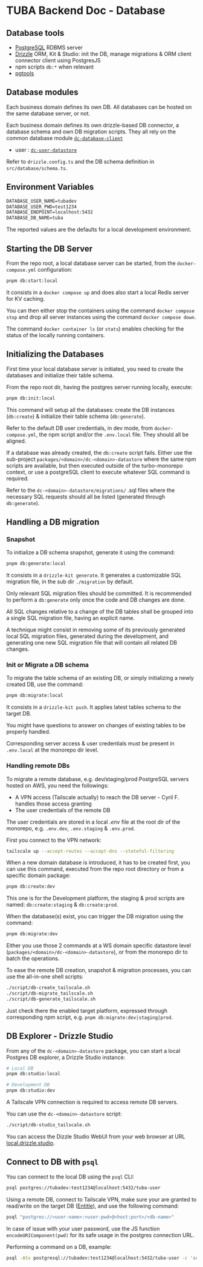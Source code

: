 # TUBA Backend Doc - Database

## Database tools

- [PostgreSQL](https://www.postgresql.org/docs/) RDBMS server
- [Drizzle](https://orm.drizzle.team/docs/overview) ORM, Kit & Studio: init the DB, manage migrations & ORM client connector client using PostgresJS
- npm scripts `db:*` when relevant
- [pgtools](https://www.npmjs.com/package/pgtools)

## Database modules

Each business domain defines its own DB. All databases can be hosted on the same database server, or not.

Each business domain defines its own drizzle-based DB connector, a database schema and own DB migration scripts. They all rely on the common database module [`dc-database-client`](../packages/dc-database-client/)

- user : [`dc-user-datastore`](../packages/user/database/)

Refer to `drizzle.config.ts` and the DB schema definition in `src/database/schema.ts`.

## Environment Variables

```txt
DATABASE_USER_NAME=tubadev
DATABASE_USER_PWD=test1234
DATABASE_ENDPOINT=localhost:5432
DATABASE_DB_NAME=tuba
```

The reported values are the defaults for a local development environment.

## Starting the DB Server

From the repo root, a local database server can be started, from the `docker-compose.yml` configuration:

```sh
pnpm db:start:local
```

It consists in a `docker compose up` and does also start a local Redis server for KV caching.

You can then either stop the containers using the command `docker compose stop` and drop all server instances using the command `docker compose down`.

The command `docker container ls` (or `stats`) enables checking for the status of the locally running containers.

## Initializing the Databases

First time your local database server is initiated, you need to create the databases and initialize their table schema.

From the repo root dir, having the postgres server running locally, execute:

```sh
pnpm db:init:local
```

This command will setup all the databases: create the DB instances (`db:create`) & initialize their table schema (`db:generate`).

Refer to the default DB user credentials, in dev mode, from `docker-compose.yml`, the npm script and/or the `.env.local` file. They should all be aligned.

If a database was already created, the `db:create` script fails. Either use the sub-project `packages/<domain>/dc-<domain>-datastore` where the same npm scripts are available, but then executed outside of the turbo-monorepo context, or use a postgreSQL client to execute whatever SQL command is required.

Refer to the `dc-<domain>-datastore/migrations/` .sql files where the necessary SQL requests should all be listed (generated through `db:generate`).

## Handling a DB migration

### Snapshot

To initialize a DB schema snapshot, generate it using the command:

```sh
pnpm db:generate:local
```

It consists in a `drizzle-kit generate`. It generates a customizable SQL migration file, in the sub dir `./migration` by default.

Only relevant SQL migration files should be committed. It is recommended to perform a `db:generate` only once the code and DB changes are done.

All SQL changes relative to a change of the DB tables shall be grouped into a single SQL migration file, having an explicit name.

A technique might consist in removing some of its previously generated local SQL migration files, generated during the development, and generating one new SQL migration file that will contain all related DB changes.

### Init or Migrate a DB schema

To migrate the table schema of an existing DB, or simply initializing a newly created DB, use the command:

```sh
pnpm db:migrate:local
```

It consists in a `drizzle-kit push`. It applies latest tables schema to the target DB.

You might have questions to answer on changes of existing tables to be properly handled.

Corresponding server access & user credentials must be present in `.env.local` at the monorepo dir level.

### Handling remote DBs

To migrate a remote database, e.g. dev/staging/prod PostgreSQL servers hosted on AWS, you need the followings:

- A VPN access (Tailscale actually) to reach the DB server - Cyril F. handles those access granting
- The user credentials of the remote DB

The user credentials are stored in a local _.env_ file at the root dir of the monorepo, e.g. `.env.dev`, `.env.staging` & `.env.prod`.

First you connect to the VPN network:

```sh
tailscale up --accept-routes --accept-dns --stateful-filtering
```

When a new domain database is introduced, it has to be created first, you can use this command, executed from the repo root directory or from a specific domain package:

```sh
pnpm db:create:dev
```

This one is for the Development platform, the staging & prod scripts are named: `db:create:staging` & `db:create:prod`.

When the database(s) exist, you can trigger the DB migration using the command:

```sh
pnpm db:migrate:dev
```

Either you use those 2 commands at a WS domain specific datastore level (`packages/<domain>/dc-<domain>-datastore`), or from the monorepo dir to batch the operations.

To ease the remote DB creation, snapshot & migration processes, you can use the all-in-one shell scripts:

```sh
./script/db-create_tailscale.sh
./script/db-migrate_tailscale.sh
./script/db-generate_tailscale.sh
```

Just check there the enabled target platform, expressed through corresponding npm script, e.g. `pnpm db:migrate:dev|staging|prod`.

## DB Explorer - Drizzle Studio

From any of the `dc-<domain>-datastore` package, you can start a local Postgres DB explorer, a Drizzle Studio instance:

```sh
# Local DB
pnpm db:studio:local

# Development DB
pnpm db:studio:dev
```

A Tailscale VPN connection is required to access remote DB servers.

You can use the `dc-<domain>-datastore` script:

```sh
./script/db-studio_tailscale.sh
```

You can access the Dizzle Studio WebUI from your web browser at URL [local.drizzle.studio](https://local.drizzle.studio).

## Connect to DB with `psql`

You can connect to the local DB using the `psql` CLI:

```sh
psql postgres://tubadev:test1234@localhost:5432/tuba-user
```

Using a remote DB, connect to Tailscale VPN, make sure your are granted to read/write on the target DB ([Entitle](https://entitle.io)), and use the following command:

```sh
psql "postgres://<user-name>:<user-pwd>@<host:port>/<db-name>"
```

In case of issue with your user password, use the JS function `encodeURIComponent(pwd)` for its safe usage in the postgres connection URL.

Performing a command on a DB, example:

```sh
psql -Atx postgresql://tubadev:test1234@localhost:5432/tuba-user -c 'select current_time'
```
